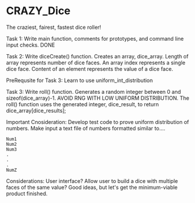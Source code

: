 # CRAZY_Dice
The craziest, fairest, fastest dice roller!



Task 1: Write main function, comments for prototypes, and command line input checks. DONE

Task 2: Write diceCreate() function. Creates an array, dice_array. Length of array represents number of dice faces. An array index represents a single dice face. Content of an element represents the value of a dice face.

PreRequsite for Task 3: Learn to use uniform_int_distribution

Task 3: Write roll() function. Generates a random integer between 0 and sizeof(dice_array)-1. AVOID RNG WITH LOW UNIFORM DISTRIBUTION. The roll() function uses the generated integer, dice_result, to return dice_array[dice_results];




Important Cnosideration: Develop test code to prove uniform distribution of numbers. Make input a text file of numbers formatted similar to....

    Num1
    Num2
    Num3
    .
    .
    .
    NumZ














Considerations: User interface? Allow user to build a dice with multiple faces of the same value? Good ideas, but let's get the minimum-viable product finished.
